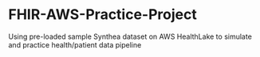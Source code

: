 # FHIR-AWS-Practice-Project
Using pre-loaded sample Synthea dataset on AWS HealthLake to simulate and practice health/patient data pipeline
